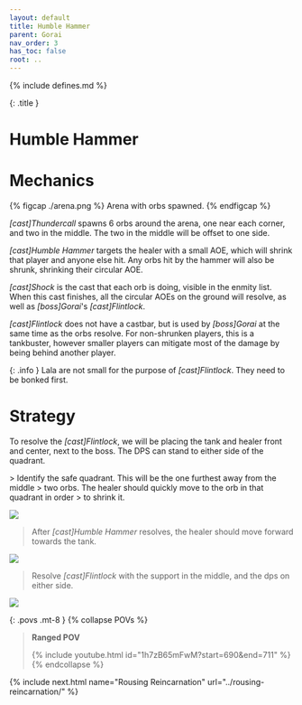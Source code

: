 ```yaml
---
layout: default
title: Humble Hammer
parent: Gorai
nav_order: 3
has_toc: false
root: ..
---
```


{% include defines.md %}

{: .title }
# Humble Hammer

# Mechanics

{% figcap ./arena.png %}
Arena with orbs spawned.
{% endfigcap %}

*[cast]Thundercall* spawns 6 orbs around the arena, one near each corner, and
two in the middle. The two in the middle will be offset to one side.

*[cast]Humble Hammer* targets the healer with a small AOE, which will shrink
that player and anyone else hit. Any orbs hit by the hammer will also be shrunk,
shrinking their circular AOE.

*[cast]Shock* is the cast that each orb is doing, visible in the enmity list.
When this cast finishes, all the circular AOEs on the ground will resolve, as
well as *[boss]Gorai*'s *[cast]Flintlock*.

*[cast]Flintlock* does not have a castbar, but is used by *[boss]Gorai* at the
same time as the orbs resolve. For non-shrunken players, this is a tankbuster,
however smaller players can mitigate most of the damage by being behind another
player.

{: .info }
Lala are not small for the purpose of *[cast]Flintlock*. They need to be bonked
first.

# Strategy

To resolve the *[cast]Flintlock*, we will be placing the tank and healer front
and center, next to the boss. The DPS can stand to either side of the quadrant.

<div class="mechanics" markdown="1">
> Identify the safe quadrant. This will be the one furthest away from the middle
> two orbs. The healer should quickly move to the orb in that quadrant in order
> to shrink it.

![](./timeline-1.png)

> After *[cast]Humble Hammer* resolves, the healer should move forward towards
> the tank.

![](./timeline-2.png)

> Resolve *[cast]Flintlock* with the support in the middle, and the dps on
> either side.

![](./timeline-3.png)
</div>

{: .povs .mt-8 }
{% collapse POVs %}
> **Ranged POV**
>
> {% include youtube.html id="1h7zB65mFwM?start=690&end=711" %}
{% endcollapse %}

{% include next.html name="Rousing Reincarnation" url="../rousing-reincarnation/" %}
